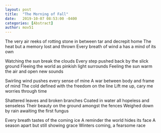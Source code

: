 ```yaml
---
layout: post
title:  "The Morning of Fall"
date:   2019-10-07 08:53:00 -0400
categories: [Abstract]
author: mov51
---
```

The very air reeks of rotting stone
in between tar and decrepit home
The heat but a memory lost and thrown
Every breath of wind a has a mind of its own

Watching the sun break the clouds
Every step pushed back by the slick ground
Fleeing the world as pinkish light surrounds
Feeling the sun warm the air and open new sounds

Swirling wind pushes every sense of mine
A war between body and frame of mind
The cold defined with the freedom on the line
Lift me up, cary me worries through time

Shattered leaves and broken branches
Coated in water all hopeless and senseless
Their beauty on the ground amongst the fences
Weighed down by rain awaiting the first fungus

Every breath tastes of the coming ice
A reminder the world hides its face
A season apart but still showing grace
Winters coming, a fearsome race